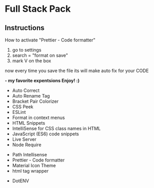 # Full Stack Pack

## Instructions

How to activate "Prettier - Code formatter"

1. go to settings
2. search = "format on save"
3. mark V on the box

now every time you save the file its will make auto fix for your CODE

**- my favorite expentsions Enjoy! :)**

- Auto Correct
- Auto Rename Tag
- Bracket Pair Colorizer
- CSS Peek
- ESLint
- Format in context menus
- HTML Snippets
- IntelliSense for CSS class names in HTML
- JavaScript (ES6) code snippets
- Live Server
- Node Require
* Path Intellisense
* Prettier - Code formatter
* Material Icon Theme
* html tag wrapper
- DotENV
